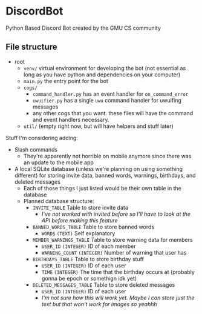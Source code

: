 # DiscordBot
Python Based Discord Bot created by the GMU CS community

## File structure

* root
	* `venv/` virtual environment for developing the bot (not essential as long as you have python and dependencies on your computer)
	* `main.py` the entry point for the bot
	* `cogs/`
		* `command_handler.py` has an event handler for `on_command_error`
		* `uwuifier.py` has a single `uwu` command handler for uwuifing messages
		* any other cogs that you want. these files will have the command and event handlers necessary.  
	* `util/` (empty right now, but will have helpers and stuff later)

Stuff I'm considering adding:
* Slash commands
	* They're apparently not horrible on mobile anymore since there was an update to the mobile app
* A local SQLite database (unless we're planning on using something different) for storing invite data, banned words, warnings, birthdays, and deleted messages
	* Each of those things I just listed would be their own table in the database
	* Planned database structure:
		* `INVITE_TABLE` Table to store invite data
			* *I've not worked with invited before so I'll have to look at the API before making this feature*
		* `BANNED_WORDS_TABLE` Table to store banned words
			* `WORDS` `(TEXT)` Self explanatory
		* `MEMBER_WARNINGS_TABLE` Table to store warning data for members
			* `USER_ID` `(INTEGER)` ID of each member
			* `WARNING_COUNT` `(INTEGER)` Number of warning that user has
		* `BIRTHDAYS_TABLE` Table to store birthday stuff
			* `USER_ID` `(INTEGER)` ID of each user
			* `TIME` `(INTEGER)` The time that the birthday occurs at (probably gonna be epoch or somethign idk yet)
		* `DELETED_MESSAGES_TABLE` Table to store deleted messages
			* `USER_ID` `(INTEGER)` ID of each user
			* *I'm not sure how this will work yet.  Maybe I can store just the text but that won't work for images so yeahhh*